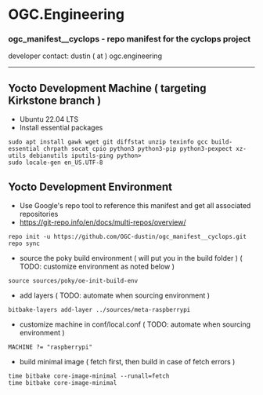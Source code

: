 # OGC.Engineering
### ogc_manifest__cyclops - repo manifest for the cyclops project
developer contact: dustin ( at ) ogc.engineering

---

## Yocto Development Machine ( targeting Kirkstone branch )
* Ubuntu 22.04 LTS
* Install essential packages
```
sudo apt install gawk wget git diffstat unzip texinfo gcc build-essential chrpath socat cpio python3 python3-pip python3-pexpect xz-utils debianutils iputils-ping python>
sudo locale-gen en_US.UTF-8
```

## Yocto Development Environment
* Use Google's repo tool to reference this manifest and get all associated repositories
* https://git-repo.info/en/docs/multi-repos/overview/
````
repo init -u https://github.com/OGC-dustin/ogc_manifest__cyclops.git
repo sync
````
* source the poky build environment ( will put you in the build folder ) ( TODO: customize environment as noted below )
```
source sources/poky/oe-init-build-env
```
* add layers ( TODO: automate when sourcing environment )
```
bitbake-layers add-layer ../sources/meta-raspberrypi
```
* customize machine in conf/local.conf ( TODO: automate when sourcing environment )
```
MACHINE ?= "raspberrypi"
```
* build minimal image ( fetch first, then build in case of fetch errors )
```
time bitbake core-image-minimal --runall=fetch
time bitbake core-image-minimal
```
